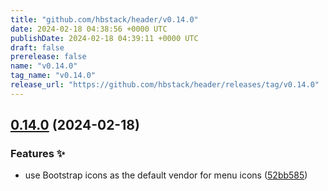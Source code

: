 ```yaml
---
title: "github.com/hbstack/header/v0.14.0"
date: 2024-02-18 04:38:56 +0000 UTC
publishDate: 2024-02-18 04:39:11 +0000 UTC
draft: false
prerelease: false
name: "v0.14.0"
tag_name: "v0.14.0"
release_url: "https://github.com/hbstack/header/releases/tag/v0.14.0"
---
```


## [0.14.0](https://github.com/hbstack/header/compare/v0.13.0...v0.14.0) (2024-02-18)


### Features ✨

* use Bootstrap icons as the default vendor for menu icons ([52bb585](https://github.com/hbstack/header/commit/52bb585cff69189c05639bfea6f9b31f7879b473))
